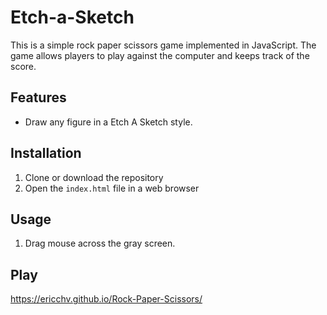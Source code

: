 # Etch-a-Sketch

This is a simple rock paper scissors game implemented in JavaScript. The game allows players to play against the computer and keeps track of the score.

## Features
- Draw any figure in a Etch A Sketch style.

## Installation
1. Clone or download the repository
2. Open the `index.html` file in a web browser

## Usage
1. Drag mouse across the gray screen.
   
## Play
https://ericchv.github.io/Rock-Paper-Scissors/
